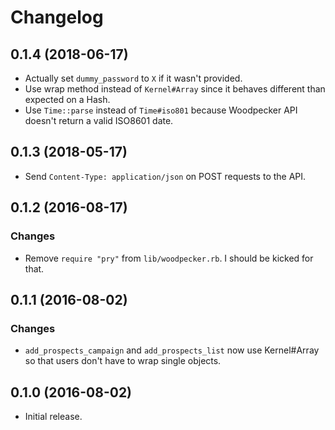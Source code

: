 # Changelog

## 0.1.4 (2018-06-17)

* Actually set `dummy_password` to `X` if it wasn't provided.
* Use wrap method instead of `Kernel#Array` since it behaves different than expected on a Hash.
* Use `Time::parse` instead of `Time#iso801` because Woodpecker API doesn't return a valid ISO8601 date.

## 0.1.3 (2018-05-17)

* Send `Content-Type: application/json` on POST requests to the API.

## 0.1.2 (2016-08-17)

### Changes

* Remove `require "pry"` from `lib/woodpecker.rb`. I should be kicked for that.

## 0.1.1 (2016-08-02)

### Changes

* `add_prospects_campaign` and `add_prospects_list` now use Kernel#Array so that users don't have to wrap single objects.

## 0.1.0 (2016-08-02)

* Initial release.
